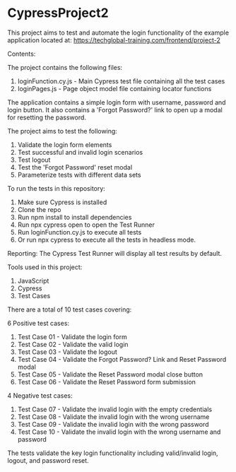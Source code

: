 # CypressProject2

This project aims to test and automate the login functionality of the example application located at:
https://techglobal-training.com/frontend/project-2

Contents: 

The project contains the following files:

1) loginFunction.cy.js - Main Cypress test file containing all the test cases
2) loginPages.js - Page object model file containing locator functions

The application contains a simple login form with username, password and login button. It also contains a 'Forgot Password?' link to open up a modal for resetting the password.

The project aims to test the following:
1. Validate the login form elements
2. Test successful and invalid login scenarios
3. Test logout
4. Test the 'Forgot Password' reset modal
5. Parameterize tests with different data sets
 
To run the tests in this repository:
1. Make sure Cypress is installed
2. Clone the repo
3. Run npm install to install dependencies
4. Run npx cypress open to open the Test Runner
5. Run loginFunction.cy.js to execute all tests
6. Or run npx cypress to execute all the tests in headless mode.

Reporting:
The Cypress Test Runner will display all test results  by default.

Tools used in this project:
1. JavaScript
2. Cypress
3. Test Cases

There are a total of 10 test cases covering:

6 Positive test cases:
1. Test Case 01 - Validate the login form
2. Test Case 02 - Validate the valid login
3. Test Case 03 - Validate the logout
4. Test Case 04 - Validate the Forgot Password? Link and Reset Password modal
5. Test Case 05 - Validate the Reset Password modal close button
6. Test Case 06 - Validate the Reset Password form submission

4 Negative test cases:
1. Test Case 07 - Validate the invalid login with the empty credentials
2. Test Case 08 - Validate the invalid login with the wrong username
3. Test Case 09 - Validate the invalid login with the wrong password
4. Test Case 10 - Validate the invalid login with the wrong username and password

The tests validate the key login functionality including valid/invalid login, logout, and password reset.